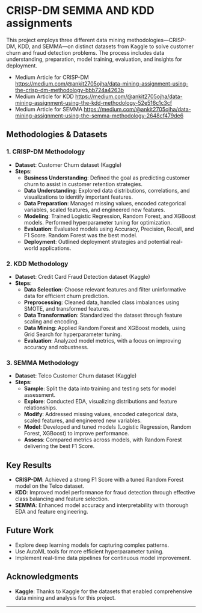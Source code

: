 # CRISP-DM SEMMA AND KDD assignments

This project employs three different data mining methodologies—CRISP-DM, KDD, and SEMMA—on distinct datasets from Kaggle to solve customer churn and fraud detection problems. The process includes data understanding, preparation, model training, evaluation, and insights for deployment.

- Medium Article for CRISP-DM https://medium.com/@ankit2705ojha/data-mining-assignment-using-the-crisp-dm-methodology-bbb724a4263b
- Medium Article for KDD https://medium.com/@ankit2705ojha/data-mining-assignment-using-the-kdd-methodology-52e516c1c3cf
- Medium Article for SEMMA https://medium.com/@ankit2705ojha/data-mining-assignment-using-the-semma-methodology-2648cf479de6


## Methodologies & Datasets

### 1. CRISP-DM Methodology
- **Dataset**: Customer Churn dataset (Kaggle)
- **Steps**:
  - **Business Understanding**: Defined the goal as predicting customer churn to assist in customer retention strategies.
  - **Data Understanding**: Explored data distributions, correlations, and visualizations to identify important features.
  - **Data Preparation**: Managed missing values, encoded categorical variables, scaled features, and engineered new features.
  - **Modeling**: Trained Logistic Regression, Random Forest, and XGBoost models. Performed hyperparameter tuning for optimization.
  - **Evaluation**: Evaluated models using Accuracy, Precision, Recall, and F1 Score. Random Forest was the best model.
  - **Deployment**: Outlined deployment strategies and potential real-world applications.

### 2. KDD Methodology
- **Dataset**: Credit Card Fraud Detection dataset (Kaggle)
- **Steps**:
  - **Data Selection**: Choose relevant features and filter uninformative data for efficient churn prediction.
  - **Preprocessing**: Cleaned data, handled class imbalances using SMOTE, and transformed features.
  - **Data Transformation**: Standardized the dataset through feature scaling and encoding.
  - **Data Mining**: Applied Random Forest and XGBoost models, using Grid Search for hyperparameter tuning.
  - **Evaluation**: Analyzed model metrics, with a focus on improving accuracy and robustness.

### 3. SEMMA Methodology
- **Dataset**: Telco Customer Churn dataset (Kaggle)
- **Steps**:
  - **Sample**: Split the data into training and testing sets for model assessment.
  - **Explore**: Conducted EDA, visualizing distributions and feature relationships.
  - **Modify**: Addressed missing values, encoded categorical data, scaled features, and engineered new variables.
  - **Model**: Developed and tuned models (Logistic Regression, Random Forest, XGBoost) to improve performance.
  - **Assess**: Compared metrics across models, with Random Forest delivering the best F1 Score.

## Key Results
- **CRISP-DM**: Achieved a strong F1 Score with a tuned Random Forest model on the Telco dataset.
- **KDD**: Improved model performance for fraud detection through effective class balancing and feature selection.
- **SEMMA**: Enhanced model accuracy and interpretability with thorough EDA and feature engineering.

## Future Work
- Explore deep learning models for capturing complex patterns.
- Use AutoML tools for more efficient hyperparameter tuning.
- Implement real-time data pipelines for continuous model improvement.

## Acknowledgments
- **Kaggle**: Thanks to Kaggle for the datasets that enabled comprehensive data mining and analysis for this project.

---
